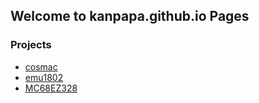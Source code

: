 ## Welcome to kanpapa.github.io Pages

### Projects

- [cosmac](https://github.com/kanpapa/cosmac)
- [emu1802](https://github.com/kanpapa/emu1802)
- [MC68EZ328](https://github.com/kanpapa/MC68EZ328)
